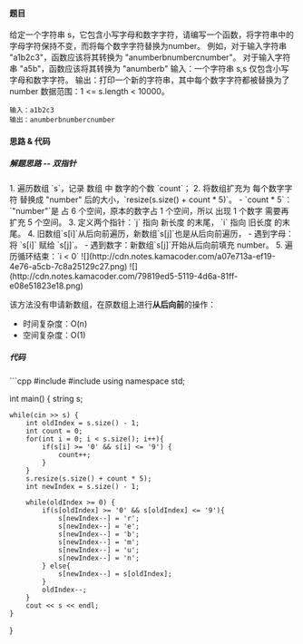 <h4 id="xc4pS">题目</h4>
给定一个字符串 s，它包含小写字母和数字字符，请编写一个函数，将字符串中的字母字符保持不变，而将每个数字字符替换为number。  
例如，对于输入字符串 "a1b2c3"，函数应该将其转换为 "anumberbnumbercnumber"。  
对于输入字符串 "a5b"，函数应该将其转换为 "anumberb"  
输入：一个字符串 s,s 仅包含小写字母和数字字符。  
输出：打印一个新的字符串，其中每个数字字符都被替换为了number  
数据范围：1 <= s.length < 10000。

```plain
输入：a1b2c3
输出：anumberbnumbercnumber
```



<h4 id="UHIZZ">思路 & 代码</h4>
<h5 id="nL9Qr">解题思路  -- 双指针</h5>
1. 遍历数组 `s`，记录 数组 中 数字的个数 `count`；
2. 将数组扩充为 每个数字字符 替换成 "number" 后的大小，`resize(s.size() + count * 5)`。
    - `count * 5`：`"number"`是 占 6 个空间，原本的数字占 1 个空间，所以 出现 1 个数字 需要再扩充 5 个空间。
3. 定义两个指针：`j` 指向 新长度 的末尾， `i` 指向 旧长度 的末尾。
4. 旧数组`s[i]`从后向前遍历，新数组`s[j]`也是从后向前遍历，
    - 遇到字母：将 `s[i]` 赋给 `s[j]`。
    - 遇到数字：新数组`s[j]`开始从后向前填充 number。
5. 遍历循环结束：`i < 0`  
![](http://cdn.notes.kamacoder.com/a07e713a-ef19-4e76-a5cb-7c8a25129c27.png)  
![](http://cdn.notes.kamacoder.com/79819ed5-5119-4d6a-81ff-e08e51823e18.png)

该方法没有申请新数组，在原数组上进行**从后向前**的操作：

+ 时间复杂度：O(n)
+ 空间复杂度：O(1)

<h5 id="JJDIJ">代码</h5>
```cpp
#include <string>
#include <iostream>
using namespace std;


int main() {
    string s;

    while(cin >> s) {
        int oldIndex = s.size() - 1;
        int count = 0;
        for(int i = 0; i < s.size(); i++){
            if(s[i] >= '0' && s[i] <= '9') {
                count++;
            }
        }
        s.resize(s.size() + count * 5);
        int newIndex = s.size() - 1;

        while(oldIndex >= 0) {
            if(s[oldIndex] >= '0' && s[oldIndex] <= '9'){
                s[newIndex--] = 'r';
                s[newIndex--] = 'e';
                s[newIndex--] = 'b';
                s[newIndex--] = 'm';
                s[newIndex--] = 'u';
                s[newIndex--] = 'n';
            } else{
                s[newIndex--] = s[oldIndex];
            }
            oldIndex--;
        }
        cout << s << endl;
    }
}
```

